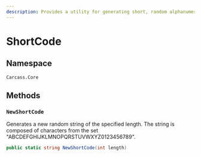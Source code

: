 ```yaml
---
description: Provides a utility for generating short, random alphanumeric codes.
---
```


# ShortCode

## Namespace

`Carcass.Core`

## Methods

### **`NewShortCode`**

Generates a new random string of the specified length. The string is composed of characters from the set "ABCDEFGHIJKLMNOPQRSTUVWXYZ0123456789".

```csharp
public static string NewShortCode(int length)
```
